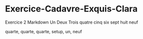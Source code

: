 # Exercice-Cadavre-Exquis-Clara
Exercice 2 Markdown
Un
Deux
Trois
quatre
cinq
six
sept
huit
neuf

quarte, quarte, quarte, setup, un, neuf
